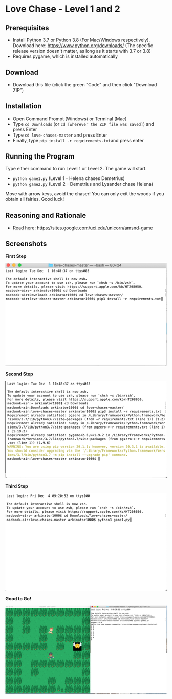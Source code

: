 # Love Chase - Level 1 and 2

## Prerequisites
- Install Python 3.7 or Python 3.8 (For Mac/Windows respectively). Download here: https://www.python.org/downloads/ (The specific release version doesn't matter, as long as it starts with 3.7 or 3.8)
- Requires pygame, which is installed automatically

## Download
- Download this file (click the green "Code" and then click "Download ZIP")

## Installation
- Open Command Prompt (Windows) or Terminal (Mac)
- Type `cd Downloads` (or `cd [wherever the ZIP file was saved]`) and press Enter
- Type `cd love-chases-master` and press Enter
- Finally, type `pip install -r requirements.txt`and press enter

## Running the Program
Type either command to run Level 1 or Level 2. The game will start.
- `python game1.py` (Level 1 - Helena chases Demetrius)
- `python game2.py` (Level 2 - Demetrius and Lysander chase Helena)

Move with arrow keys, avoid the chaser! You can only exit the woods if you obtain all fairies. Good luck!

## Reasoning and Rationale
- Read here: https://sites.google.com/uci.edu/unicorn/amsnd-game


## Screenshots
**First Step**

<img src = "screenshots/instruction1.png">

**Second Step**

<img src = "screenshots/instruction2.png">

**Third Step**

<img src = "screenshots/instruction3.png">

**Good to Go!**

<img src = "screenshots/output.png">
